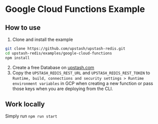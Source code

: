 # Google Cloud Functions Example

## How to use

1. Clone and install the example

```bash
git clone https://github.com/upstash/upstash-redis.git
cd upstash-redis/examples/google-cloud-functions
npm install
```

2. Create a free Database on [upstash.com](https://console.upstash.com/redis)
3. Copy the `UPSTASH_REDIS_REST_URL` and `UPSTASH_REDIS_REST_TOKEN` to
   `Runtime, build, connections and security settings > Runtime environment variables`
   in GCP when creating a new function or pass those keys when you are deploying
   from the CLI.

## Work locally

Simply run `npm run start`
